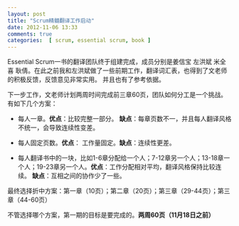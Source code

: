 ```yaml
---
layout: post
title: "Scrum精髓翻译工作启动"
date: 2012-11-06 13:33
comments: true
categories:  [ scrum, essential scrum, book ]
---
```


Essential Scrum一书的翻译团队终于组建完成，成员分别是姜信宝 左洪斌 米全喜
耿倩。在此之前我和左洪斌做了一些前期工作，翻译词汇表，也得到了文老师的积极反馈，反馈意见非常实用。 并且也有了参考依据。

下一步工作，文老师计划两周时间完成前三章60页，团队如何分工是一个挑战。 有如下几个方案：

<!-- more -->

- 每人一章。**优点**：比较完整一部分。 **缺点**：每章页数不一，并且每人翻译风格不统一，会导致连续性变差。

- 每人固定页数。**优点**： 工作量固定。**缺点**：连续性更差。

- 每人翻译书中的一块，比如1-6章分配给一个人；7-12章另一个人；13-18章一个人；19-23章另一个人。**优点**：工作分配相对平均，翻译风格保持比较连续。
**缺点**：互相之间的协作少了一些。

最终选择折中方案：第一章（10页）；第二章（20页）；第三章（29-44页）；第三章（44-60页）

不管选择哪个方案，第一期的目标是要完成的。**两周60页（11月18日之前）**
